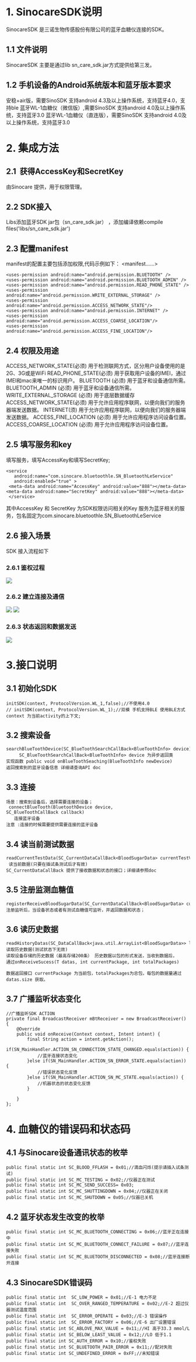 # 1. SinocareSDK说明
SinocareSDK 是三诺生物传感股份有限公司的蓝牙血糖仪连接的SDK。

## 1.1 文件说明

SinocareSDK 主要是通过lib sn_care_sdk.jar方式提供给第三发。

## 1.2 手机设备的Android系统版本和蓝牙版本要求
安稳+air版，需要SinoSDK 支持android 4.3及以上操作系统，支持蓝牙4.0，支持ble
蓝牙WL-1血糖仪（微信版）,需要SinoSDK 支持android 4.0及以上操作系统，支持蓝牙3.0
蓝牙WL-1血糖仪（直连版），需要SinoSDK 支持android 4.0及以上操作系统，支持蓝牙3.0

# 2. 集成方法
## 2.1  获得AccessKey和SecretKey
由Sinocare 提供，用于权限管理。

## 2.2 SDK接入
Libs添加蓝牙SDK jar包（sn_care_sdk.jar） ，添加编译依赖compile files('libs/sn_care_sdk.jar')

## 2.3 配置manifest
manifest的配置主要包括添加权限,代码示例如下：
    <manifest……>
    <uses-feature
        android:name="android.hardware.bluetooth_le"
        android:required="true" />

    <uses-permission android:name="android.permission.BLUETOOTH" />
    <uses-permission android:name="android.permission.BLUETOOTH_ADMIN" />
    <uses-permission android:name="android.permission.READ_PHONE_STATE" />
    <uses-permission android:name="android.permission.WRITE_EXTERNAL_STORAGE" />
   	<uses-permission android:name="android.permission.ACCESS_NETWORK_STATE"/>
    <uses-permission android:name="android.permission.INTERNET" />
    <uses-permission android:name="android.permission.ACCESS_COARSE_LOCATION"/> 
    <uses-permission android:name="android.permission.ACCESS_FINE_LOCATION"/>

## 2.4 权限及用途
ACCESS_NETWORK_STATE(必须)  用于检测联网方式，区分用户设备使用的是2G、3G或是WiFi
READ_PHONE_STATE(必须)   用于获取用户设备的IMEI，通过IMEI和mac来唯一的标识用户。
BLUETOOTH (必须)   用于蓝牙和设备通信所需。
BLUETOOTH_ADMIN (必须)   用于蓝牙和设备通信所需。
WRITE_EXTERNAL_STORAGE (必须)   用于底层数据缓存
ACCESS_NETWORK_STATE(必须)  用于允许应用程序联网，以便向我们的服务器端发送数据。
INTERNET(须)  用于允许应用程序联网，以便向我们的服务器端发送数据。
ACCESS_FINE_LOCATION (必须)    用于允许应用程序访问设备位置。
ACCESS_COARSE_LOCATION (必须)    用于允许应用程序访问设备位置。

## 2.5 填写服务和key
 填写服务，填写AccessKey和填写SecretKey;

    <service
       android:name="com.sinocare.bluetoothle.SN_BluetoothLeService"
       android:enabled="true" >
     <meta-data android:name="AccessKey" android:value="888"></meta-data>
    <meta-data android:name="SecretKey" android:value="888"></meta-data>
     </service>

其中AccessKey 和 SecretKey 为SDK权限访问相关的Key
服务为蓝牙相关的服务，包名固定为com.sinocare.bluetoothle.SN_BluetoothLeService 

## 2.6 接入场景
SDK 接入流程如下

### 2.6.1 鉴权过程
![](https://github.com/sinocare/SinocareSDKDemo/blob/master/uml/1.png)

### 2.6.2 建立连接及通信
![](https://github.com/sinocare/SinocareSDKDemo/blob/master/uml/2.png)
![](https://github.com/sinocare/SinocareSDKDemo/blob/master/uml/22.png)

### 2.6.3 状态返回和数据发送
![](https://github.com/sinocare/SinocareSDKDemo/blob/master/uml/3.png)


# 3.接口说明

## 3.1 初始化SDK
    initSDK(context, ProtocolVersion.WL_1,false);//不使用4.0
    // initSDK(context, ProtocolVersion.WL_1);//双模 手机支持BLE 使用BLE方式
    context 为当前activity的上下文;

## 3.2 搜索设备
    searchBlueToothDevice(SC_BlueToothSearchCallBack<BlueToothInfo> device)
         SC_BlueToothSearchCallBack<BlueToothInfo> device 为异步返回类
    实现函数 public void onBlueToothSeaching(BlueToothInfo newDevice) 
    返回搜索到的蓝牙设备信息 详细请查询API doc

## 3.3 连接
    场景：搜索到设备后，选择需要连接的设备；
     connectBlueTooth(BluetoothDevice device, SC_BlueToothCallBack callback) 
       连接蓝牙设备
    注意 :连接的时候需要提供需要连接的蓝牙设备

## 3.4 读当前测试数据
    readCurrentTestData(SC_CurrentDataCallBack<BloodSugarData> currentTestValue) 
     读当前数据(只要在插试条测试后才有效)
    SC_CurrentDataCallBack 提供了接收数据和状态的接口；详细请参照doc 

## 3.5 注册监测血糖值
    registerReceiveBloodSugarData(SC_CurrentDataCallBack<BloodSugarData> currentTestValue)
    注册监听后，当设备状态或者有测试血糖值可监听，并返回数据和状态；

## 3.6 读历史数据
    readHistoryDatas(SC_DataCallBack<java.util.ArrayList<BloodSugarData>> list) 
    读取历史数据(测试状态下无效)
    读取设备存储的历史数据（最高存储200条） 历史数据以包的形式发送，当收到数据后，
    通过onReceiveSucess(T datas, int currentPackage, int totalPackages)

    数据返回接口 currentPackage 为当前包，totalPackages为总包，每包的数据量通过
    datas.size 获取。
## 3.7 广播监听状态变化
    //广播监听SDK ACTION
	private final BroadcastReceiver mBtReceiver = new BroadcastReceiver() {
		@Override
		public void onReceive(Context context, Intent intent) {
			final String action = intent.getAction();
			if(SN_MainHandler.ACTION_SN_CONNECTION_STATE_CHANGED.equals(action)) {
				//蓝牙连接状态变化
			}else if(SN_MainHandler.ACTION_SN_ERROR_STATE.equals(action)) {
				//错误状态变化反馈
			}else if(SN_MainHandler.ACTION_SN_MC_STATE.equals(action)) {
				//机器状态的状态变化反馈
			}
		
		}
	};

# 4. 血糖仪的错误码和状态码
## 4.1 与Sinocare设备通讯状态的枚举
	public final static int SC_BLOOD_FFLASH = 0x01;//滴血闪烁(提示请插入试条测试)
	public final static int SC_MC_TESTING = 0x02;//仪器正在测试
	public final static int SC_MC_SEND_SUCCESS= 0x03;
	public final static int SC_MC_SHUTTINGDOWN = 0x04;//仪器正在关闭
	public final static int SC_MC_SHUTDOWN = 0x05;//仪器已关机

## 4.2 蓝牙状态发生改变的枚举
	public final static int SC_MC_BLUETOOTH_CONNECTING = 0x06;//蓝牙正在连接中
	public final static int SC_MC_BLUETOOTH_CONNECT_FAILURE = 0x07;//蓝牙连接失败
	public final static int SC_MC_BLUETOOTH_DISCONNECTED = 0x08;//蓝牙连接断开连接

## 4.3 SinocareSDK错误码
	public final static int  SC_LOW_POWER = 0x01;//E-1 电力不足
	public final static int  SC_OVER_RANGED_TEMPERATURE = 0x02;//E-2 超过仪器测试温度范围
	public final static int  SC_ERROR_OPERATE = 0x03;//E-3 错误操作
	public final static int  SC_ERROR_FACTORY = 0x06;//E-6 出厂设置错误
	public final static int SC_ABLOVE_MAX_VALUE = 0x11;//HI 高于33.3 mmol/L
	public final static int SC_BELOW_LEAST_VALUE = 0x12;//LO 低于1.1
	public final static int SC_AUTH_ERROR = 0x10;//鉴权失败
	public final static int SC_BLUETOOTH_PAIR_ERROR = 0x11;//配对失败
	public final static int SC_UNDEFINED_ERROR = 0xFF;//未知错误

